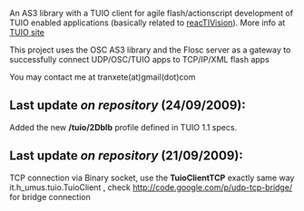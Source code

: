 An AS3 library with a TUIO client for agile flash/actionscript development of TUIO enabled applications (basically related to [reacTIVision](http://mtg.upf.es/reactable/?software)). More info at [TUIO site](http://www.tuio.org)

This project uses the OSC AS3 library and the Flosc server as a gateway to successfully connect UDP/OSC/TUIO apps to TCP/IP/XML flash apps

You may contact me at tranxete(at)gmail(dot)com

## Last update _on repository_ (24/09/2009): ##
Added the new **/tuio/2Dblb** profile defined in TUIO 1.1 specs.

## Last update _on repository_ (21/09/2009): ##
TCP connection via Binary socket, use the **TuioClientTCP** exactly same way it.h\_umus.tuio.TuioClient , check http://code.google.com/p/udp-tcp-bridge/ for bridge connection